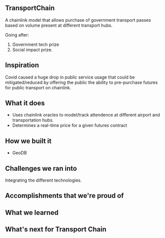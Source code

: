 ## TransportChain

A chainlink model that allows purchase of government transport passes based on volume present at different transport hubs.

Going after:

1. Government tech prize
2. Social impact prize.

## Inspiration

Covid caused a huge drop in public service usage that could be mitigated/reduced by offering the public the ability to pre-purchase futures for public transport on chainlink.

## What it does

- Uses chainlink oracles to model/track attendence at different airport and transportation hubs.
- Determines a real-time price for a given futures contract

## How we built it

- GeoDB

## Challenges we ran into

Integrating the different technologies.

## Accomplishments that we're proud of

## What we learned

## What's next for Transport Chain
